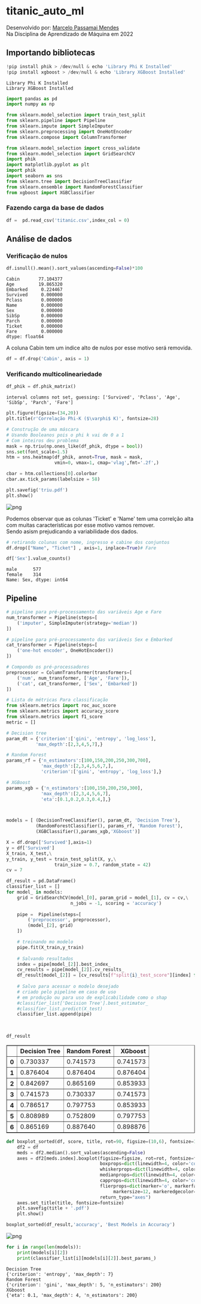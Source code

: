 # titanic_auto_ml
Desenvolvido por:
[Marcelo Passamai Mendes](https://www.linkedin.com/in/marcelo-mendes/)  
Na Disciplina de Aprendizado de Máquina em 2022

## Importando bibliotecas


```python
!pip install phik > /dev/null & echo 'Library Phi K Installed'
!pip install xgboost > /dev/null & echo 'Library XGBoost Installed'
```

    Library Phi K Installed
    Library XGBoost Installed



```python
import pandas as pd
import numpy as np

from sklearn.model_selection import train_test_split
from sklearn.pipeline import Pipeline
from sklearn.impute import SimpleImputer
from sklearn.preprocessing import OneHotEncoder
from sklearn.compose import ColumnTransformer

from sklearn.model_selection import cross_validate
from sklearn.model_selection import GridSearchCV
import phik
import matplotlib.pyplot as plt
import phik
import seaborn as sns
from sklearn.tree import DecisionTreeClassifier
from sklearn.ensemble import RandomForestClassifier
from xgboost import XGBClassifier
```

### Fazendo carga da base de dados


```python
df =  pd.read_csv('titanic.csv',index_col = 0)
```

## Análise de dados

### Verificação de nulos


```python
df.isnull().mean().sort_values(ascending=False)*100
```




    Cabin       77.104377
    Age         19.865320
    Embarked     0.224467
    Survived     0.000000
    Pclass       0.000000
    Name         0.000000
    Sex          0.000000
    SibSp        0.000000
    Parch        0.000000
    Ticket       0.000000
    Fare         0.000000
    dtype: float64



A coluna  Cabin tem um indice alto de nulos por esse motivo será removida.


```python
df = df.drop('Cabin', axis = 1)
```

### Verificando multicolineariedade


```python
df_phik = df.phik_matrix()
```

    interval columns not set, guessing: ['Survived', 'Pclass', 'Age', 'SibSp', 'Parch', 'Fare']



```python
plt.figure(figsize=(34,20))
plt.title(r'Correlação Phi-K ($\varphi$ K)', fontsize=28)

# Construção de uma máscara
# Usando Booleanos pois o phi k vai de 0 a 1
# Com inteiros deu problema
mask = np.triu(np.ones_like(df_phik, dtype = bool))
sns.set(font_scale=1.5)
htm = sns.heatmap(df_phik, annot=True, mask = mask,
                  vmin=0, vmax=1, cmap='vlag',fmt='.2f',)

cbar = htm.collections[0].colorbar
cbar.ax.tick_params(labelsize = 58)

plt.savefig('triu.pdf')
plt.show()
```


    
![png](output_12_0.png)
    


Podemos observar que as colunas 'Ticket' e 'Name' tem uma correlção alta com muitas características por esse motivo vamos remover.  
Sendo asism prejudicando a variabilidade dos dados.


```python
# retirando colunas com nome, ingresso e cabine dos conjuntos
df.drop(["Name", "Ticket"] , axis=1, inplace=True)# Fare
```


```python
df['Sex'].value_counts()
```




    male      577
    female    314
    Name: Sex, dtype: int64



## Pipeline


```python
# pipeline para pré-processamento das variáveis Age e Fare
num_transformer = Pipeline(steps=[
    ('imputer', SimpleImputer(strategy='median'))
])
```


```python
# pipeline para pré-processamento das variáveis Sex e Embarked
cat_transformer = Pipeline(steps=[
    ('one-hot encoder', OneHotEncoder())
])
```


```python
# Compondo os pré-processadores
preprocessor = ColumnTransformer(transformers=[
    ('num', num_transformer, ['Age', 'Fare']),
    ('cat', cat_transformer, ['Sex', 'Embarked'])
])
```


```python
# Lista de métricas Para classificação
from sklearn.metrics import roc_auc_score
from sklearn.metrics import accuracy_score
from sklearn.metrics import f1_score
metric = []
```


```python
# Decision tree
param_dt = {'criterion':['gini', 'entropy', 'log_loss'],
           'max_depth':[2,3,4,5,7],}

# Random Forest
params_rf = {'n_estimators':[100,150,200,250,300,700],
             'max_depth':[2,3,4,5,6,7,],
             'criterion':['gini', 'entropy', 'log_loss'],}

# XGBoost
params_xgb = {'n_estimators':[100,150,200,250,300],
             'max_depth':[2,3,4,5,6,7],
             'eta':[0.1,0.2,0.3,0.4,],}



models = [ (DecisionTreeClassifier(), param_dt, 'Decision Tree'),
           (RandomForestClassifier(), params_rf, 'Random Forest'),
           (XGBClassifier(),params_xgb,'XGboost')]

```


```python
X = df.drop(['Survived'],axis=1)
y = df['Survived']           
X_train, X_test,\
y_train, y_test = train_test_split(X, y,\
                  train_size = 0.7, random_state = 42)
cv = 7
```


```python
df_result = pd.DataFrame()
classifier_list = []
for model_ in models:
    grid = GridSearchCV(model_[0], param_grid = model_[1], cv = cv,\
                        n_jobs = -1, scoring = 'accuracy')
    
    pipe =  Pipeline(steps=[
        ('preprocessor', preprocessor),
        (model_[2], grid)
    ])

    # treinando mo modelo
    pipe.fit(X_train,y_train)
    
    # Salvando resultados
    index = pipe[model_[2]].best_index_
    cv_results = pipe[model_[2]].cv_results_
    df_result[model_[2]] = [cv_results[f"split{i}_test_score"][index] for i in range(cv)]
    
    # Salvo para acessar o modelo desejado
    # criado pelo pipeline em caso de uso
    # em produção ou para uso de explicabilidade como o shap
    #classifier_list['Decision Tree'].best_estimator_
    #classifier_list.predict(X_test)
    classifier_list.append(pipe)
    
        
```


```python
df_result
```




<div>
<style scoped>
    .dataframe tbody tr th:only-of-type {
        vertical-align: middle;
    }

    .dataframe tbody tr th {
        vertical-align: top;
    }

    .dataframe thead th {
        text-align: right;
    }
</style>
<table border="1" class="dataframe">
  <thead>
    <tr style="text-align: right;">
      <th></th>
      <th>Decision Tree</th>
      <th>Random Forest</th>
      <th>XGboost</th>
    </tr>
  </thead>
  <tbody>
    <tr>
      <th>0</th>
      <td>0.730337</td>
      <td>0.741573</td>
      <td>0.741573</td>
    </tr>
    <tr>
      <th>1</th>
      <td>0.876404</td>
      <td>0.876404</td>
      <td>0.876404</td>
    </tr>
    <tr>
      <th>2</th>
      <td>0.842697</td>
      <td>0.865169</td>
      <td>0.853933</td>
    </tr>
    <tr>
      <th>3</th>
      <td>0.741573</td>
      <td>0.730337</td>
      <td>0.741573</td>
    </tr>
    <tr>
      <th>4</th>
      <td>0.786517</td>
      <td>0.797753</td>
      <td>0.853933</td>
    </tr>
    <tr>
      <th>5</th>
      <td>0.808989</td>
      <td>0.752809</td>
      <td>0.797753</td>
    </tr>
    <tr>
      <th>6</th>
      <td>0.865169</td>
      <td>0.887640</td>
      <td>0.898876</td>
    </tr>
  </tbody>
</table>
</div>




```python
def boxplot_sorted(df, score, title, rot=90, figsize=(10,6), fontsize=12):
    df2 = df
    meds = df2.median().sort_values(ascending=False)
    axes = df2[meds.index].boxplot(figsize=figsize, rot=rot, fontsize=fontsize,
                                   boxprops=dict(linewidth=4, color='cornflowerblue'),
                                   whiskerprops=dict(linewidth=4, color='cornflowerblue'),
                                   medianprops=dict(linewidth=4, color='firebrick'),
                                   capprops=dict(linewidth=4, color='cornflowerblue'),
                                   flierprops=dict(marker='o', markerfacecolor='dimgray',
                                        markersize=12, markeredgecolor='black'),
                                   return_type="axes")
    axes.set_title(title, fontsize=fontsize)
    plt.savefig(title + '.pdf')
    plt.show()
```


```python
boxplot_sorted(df_result,'accuracy', 'Best Models in Accuracy')
```


    
![png](output_26_0.png)
    



```python
for i in range(len(models)):
    print(models[i][2])
    print(classifier_list[i][models[i][2]].best_params_)

```

    Decision Tree
    {'criterion': 'entropy', 'max_depth': 7}
    Random Forest
    {'criterion': 'gini', 'max_depth': 5, 'n_estimators': 200}
    XGboost
    {'eta': 0.1, 'max_depth': 4, 'n_estimators': 200}

